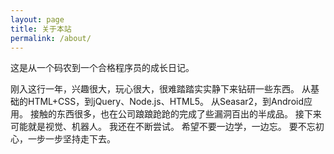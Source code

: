 ```yaml
---
layout: page
title: 关于本站
permalink: /about/
---
```


这是从一个码农到一个合格程序员的成长日记。


刚入这行一年，兴趣很大，玩心很大，很难踏踏实实静下来钻研一些东西。
从基础的HTML+CSS，到jQuery、Node.js、HTML5。
从Seasar2，到Android应用。
接触的东西很多，也在公司踉踉跄跄的完成了些漏洞百出的半成品。
接下来可能就是视觉、机器人。
我还在不断尝试。
希望不要一边学，一边忘。
要不忘初心，一步一步坚持走下去。